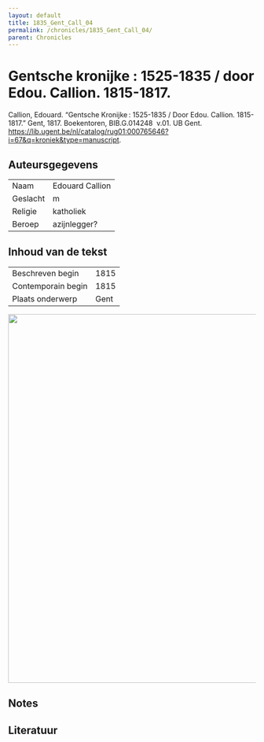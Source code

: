```yaml
---
layout: default
title: 1835_Gent_Call_04
permalink: /chronicles/1835_Gent_Call_04/
parent: Chronicles
--- 
```



# Gentsche kronijke : 1525-1835 / door Edou. Callion. 1815-1817. 

Callion, Edouard. “Gentsche Kronijke : 1525-1835 / Door Edou. Callion. 1815-1817.” Gent, 1817. Boekentoren, BIB.G.014248  v.01. UB Gent. https://lib.ugent.be/nl/catalog/rug01:000765646?i=67&q=kroniek&type=manuscript. 

## Auteursgegevens 

| | | 
| --------------- | --------------- | 
| Naam | Edouard Callion | 
| Geslacht | m | 
| Religie | katholiek | 
| Beroep | azijnlegger? | 

## Inhoud van de tekst 

| | | 
| --------------- | --------------- | 
| Beschreven begin | 1815 | 
| Contemporain begin | 1815 | 
| Plaats onderwerp | Gent | 

[<img src="..\..\barplots_chronicles\1835_Gent_Call_04.jpg" width="750"/>](..\..\barplots_chronicles\1835_Gent_Call_04.jpg) 

## Notes 

## Literatuur 

